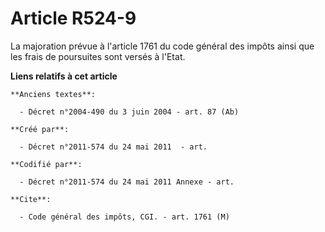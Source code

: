# Article R524-9

La majoration prévue à l'article 1761 du code général des impôts ainsi que les frais de poursuites sont versés à l'Etat.

**Liens relatifs à cet article**

	**Anciens textes**:

	  - Décret n°2004-490 du 3 juin 2004 - art. 87 (Ab)

	**Créé par**:

	  - Décret n°2011-574 du 24 mai 2011  - art.

	**Codifié par**:

	  - Décret n°2011-574 du 24 mai 2011 Annexe - art.

	**Cite**:

	  - Code général des impôts, CGI. - art. 1761 (M)
